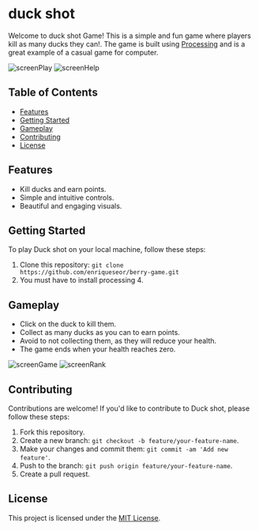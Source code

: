 # duck shot

Welcome to duck shot Game! This is a simple and fun game where players kill as many ducks they can!. The game is built using [Processing](https://processing.org/) and is a great example of a casual game for computer.

![screenPlay](https://github.com/enriqueseor/duck-shot/assets/101838134/b47269f6-90e0-41f3-97c5-3be03849d6f8)
![screenHelp](https://github.com/enriqueseor/duck-shot/assets/101838134/0e01429d-caca-44fa-9c15-517d190a72ab)

## Table of Contents

- [Features](#features)
- [Getting Started](#getting-started)
- [Gameplay](#gameplay)
- [Contributing](#contributing)
- [License](#license)

## Features

- Kill ducks and earn points.
- Simple and intuitive controls.
- Beautiful and engaging visuals.

## Getting Started

To play Duck shot on your local machine, follow these steps:

1. Clone this repository: `git clone https://github.com/enriqueseor/berry-game.git`
2. You must have to install processing 4.

## Gameplay

- Click on the duck to kill them.
- Collect as many ducks as you can to earn points.
- Avoid to not collecting them, as they will reduce your health.
- The game ends when your health reaches zero.

![screenGame](https://github.com/enriqueseor/duck-shot/assets/101838134/5561609a-9257-48e6-afc1-9a94c2b74916)
![screenRank](https://github.com/enriqueseor/duck-shot/assets/101838134/277f3409-4667-46a3-a7f6-5a6ad543cc26)

## Contributing

Contributions are welcome! If you'd like to contribute to Duck shot, please follow these steps:

1. Fork this repository.
2. Create a new branch: `git checkout -b feature/your-feature-name`.
3. Make your changes and commit them: `git commit -am 'Add new feature'`.
4. Push to the branch: `git push origin feature/your-feature-name`.
5. Create a pull request.

## License

This project is licensed under the [MIT License](LICENSE).
